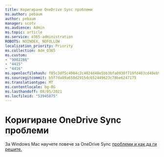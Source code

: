 ```yaml
---
title: Коригиране OneDrive Sync проблеми
ms.author: pebaum
author: pebaum
manager: scotv
ms.audience: Admin
ms.topic: article
ms.service: o365-administration
ROBOTS: NOINDEX, NOFOLLOW
localization_priority: Priority
ms.collection: Adm_O365
ms.custom:
- "9002286"
- "4415"
- "4416"
ms.openlocfilehash: f85c3df5c4004c2c4024d48e5bb3bfa0930f719fd403cd40eb9b09a13ca0d208
ms.sourcegitcommit: b5f7da89a650d2915dc652449623c78be6247175
ms.translationtype: MT
ms.contentlocale: bg-BG
ms.lasthandoff: 08/05/2021
ms.locfileid: "53945875"
---
```

# <a name="fix-onedrive-sync-issues"></a>Коригиране OneDrive Sync проблеми

За Windows Mac научете повече за OneDrive Sync [проблеми и как да ги решите.](https://support.office.com/article/fix-onedrive-sync-problems-0899b115-05f7-45ec-95b2-e4cc8c4670b2)
